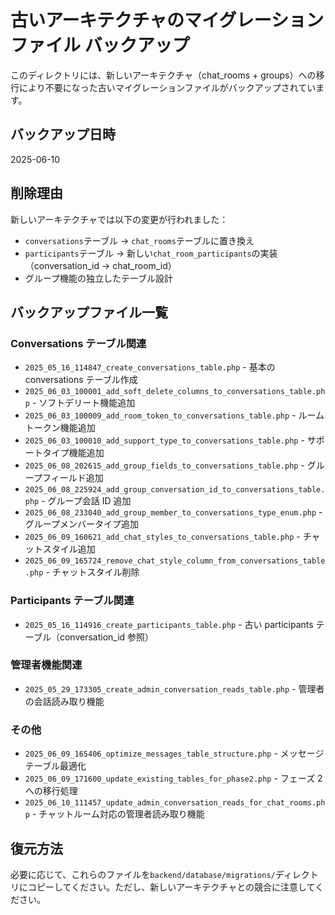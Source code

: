 # 古いアーキテクチャのマイグレーションファイル バックアップ

このディレクトリには、新しいアーキテクチャ（chat_rooms + groups）への移行により不要になった古いマイグレーションファイルがバックアップされています。

## バックアップ日時

2025-06-10

## 削除理由

新しいアーキテクチャでは以下の変更が行われました：

-   `conversations`テーブル → `chat_rooms`テーブルに置き換え
-   `participants`テーブル → 新しい`chat_room_participants`の実装（conversation_id → chat_room_id）
-   グループ機能の独立したテーブル設計

## バックアップファイル一覧

### Conversations テーブル関連

-   `2025_05_16_114847_create_conversations_table.php` - 基本の conversations テーブル作成
-   `2025_06_03_100001_add_soft_delete_columns_to_conversations_table.php` - ソフトデリート機能追加
-   `2025_06_03_100009_add_room_token_to_conversations_table.php` - ルームトークン機能追加
-   `2025_06_03_100010_add_support_type_to_conversations_table.php` - サポートタイプ機能追加
-   `2025_06_08_202615_add_group_fields_to_conversations_table.php` - グループフィールド追加
-   `2025_06_08_225924_add_group_conversation_id_to_conversations_table.php` - グループ会話 ID 追加
-   `2025_06_08_233040_add_group_member_to_conversations_type_enum.php` - グループメンバータイプ追加
-   `2025_06_09_160621_add_chat_styles_to_conversations_table.php` - チャットスタイル追加
-   `2025_06_09_165724_remove_chat_style_column_from_conversations_table.php` - チャットスタイル削除

### Participants テーブル関連

-   `2025_05_16_114916_create_participants_table.php` - 古い participants テーブル（conversation_id 参照）

### 管理者機能関連

-   `2025_05_29_173305_create_admin_conversation_reads_table.php` - 管理者の会話読み取り機能

### その他

-   `2025_06_09_165406_optimize_messages_table_structure.php` - メッセージテーブル最適化
-   `2025_06_09_171600_update_existing_tables_for_phase2.php` - フェーズ 2 への移行処理
-   `2025_06_10_111457_update_admin_conversation_reads_for_chat_rooms.php` - チャットルーム対応の管理者読み取り機能

## 復元方法

必要に応じて、これらのファイルを`backend/database/migrations/`ディレクトリにコピーしてください。ただし、新しいアーキテクチャとの競合に注意してください。
